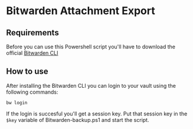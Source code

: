 # Bitwarden Attachment Export

## Requirements
Before you can use this Powershell script you'll have to download the official [Bitwarden CLI](https://github.com/bitwarden/cli)

## How to use
After installing the Bitwarden CLI you can login to your vault using the following commands:
```
bw login
```

If the login is succesful you'll get a session key. Put that session key in the `$key` variable of Bitwarden-backup.ps1 and start the script.